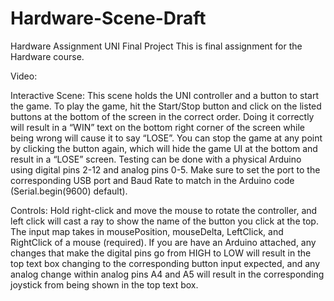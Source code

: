 # Hardware-Scene-Draft
Hardware Assignment UNI Final Project
This is final assignment for the Hardware course.


Video: 

Interactive Scene:
This scene holds the UNI controller and a button to start the game. To play the game, hit the Start/Stop button and click on the listed buttons at the bottom of the screen in the correct order. Doing it correctly will result in a “WIN” text on the bottom right corner of the screen while being wrong will cause it to say “LOSE”. You can stop the game at any point by clicking the button again, which will hide the game UI at the bottom and result in a “LOSE” screen. Testing can be done with a physical Arduino using digital pins 2-12 and analog pins 0-5. Make sure to set the port to the corresponding USB port and Baud Rate to match in the Arduino code (Serial.begin(9600) default).

Controls:
Hold right-click and move the mouse to rotate the controller, and left click will cast a ray to show the name of the button you click at the top. The input map takes in mousePosition, mouseDelta, LeftClick, and RightClick of a mouse (required). If you are have an Arduino attached, any changes that make the digital pins go from HIGH to LOW will result in the top text box changing to the corresponding button input expected, and any analog change within analog pins A4 and A5 will result in the corresponding joystick from being shown in the top text box.
